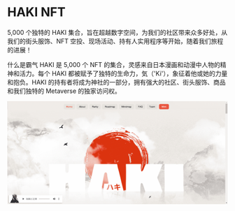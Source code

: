 # HAKI NFT

5,000 个独特的 HAKI 集合，旨在超越数字空间，为我们的社区带来众多好处，从我们的街头服饰、NFT 空投、现场活动、持有人实用程序等开始，随着我们旅程的进展！

什么是霸气
HAKI 是 5,000 个 NFT 的集合，灵感来自日本漫画和动漫中人物的精神和活力。每个 HAKI 都被赋予了独特的生命力，気（'Ki'），象征着他或她的力量和抱负。HAKI 的持有者将成为神社的一部分，拥有强大的社区、街头服饰、商品和我们独特的 Metaverse 的独家访问权。

![nft](51213123_new.png)
